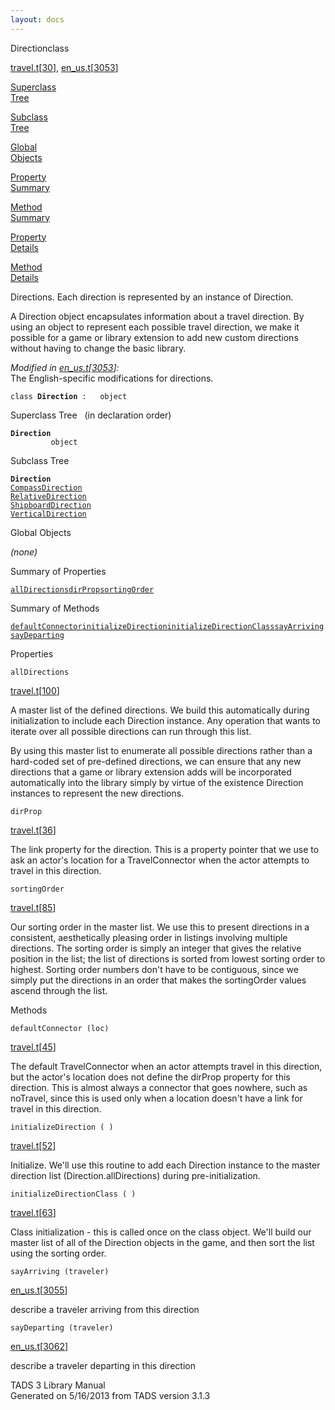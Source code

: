 ```yaml
---
layout: docs
---
```

<span class="title">Direction</span><span class="type">class</span>

[travel.t](../file/travel.t.html)\[[30](../source/travel.t.html#30)\],
[en_us.t](../file/en_us.t.html)\[[3053](../source/en_us.t.html#3053)\]

[Superclass  
Tree](#_SuperClassTree_)

[Subclass  
Tree](#_SubClassTree_)

[Global  
Objects](#_ObjectSummary_)

[Property  
Summary](#_PropSummary_)

[Method  
Summary](#_MethodSummary_)

[Property  
Details](#_Properties_)

[Method  
Details](#_Methods_)



Directions. Each direction is represented by an instance of Direction.

A Direction object encapsulates information about a travel direction. By
using an object to represent each possible travel direction, we make it
possible for a game or library extension to add new custom directions
without having to change the basic library.

*Modified in
[en_us.t](../file/en_us.t.html)\[[3053](../source/en_us.t.html#3053)\]:*  
The English-specific modifications for directions.

`class `**`Direction`**` :   object`



<span id="_SuperClassTree_"></span>



<span class="hdln">Superclass Tree</span>   (in declaration order)



**`Direction`**  
`         object`  
<span id="_SubClassTree_"></span>



<span class="hdln">Subclass Tree</span>  



**`Direction`**  
[`CompassDirection`](../object/CompassDirection.html)  
[`RelativeDirection`](../object/RelativeDirection.html)  
[`ShipboardDirection`](../object/ShipboardDirection.html)  
[`VerticalDirection`](../object/VerticalDirection.html)  
<span id="_ObjectSummary_"></span>



<span class="hdln">Global Objects</span>  



*(none)* <span id="_PropSummary_"></span>



<span class="hdln">Summary of Properties</span>  



[`allDirections`](#allDirections)[`dirProp`](#dirProp)[`sortingOrder`](#sortingOrder)

<span id="_MethodSummary_"></span>



<span class="hdln">Summary of Methods</span>  



[`defaultConnector`](#defaultConnector)[`initializeDirection`](#initializeDirection)[`initializeDirectionClass`](#initializeDirectionClass)[`sayArriving`](#sayArriving)[`sayDeparting`](#sayDeparting)

<span id="_Properties_"></span>



<span class="hdln">Properties</span>  



<span id="allDirections"></span>

`allDirections`

[travel.t](../file/travel.t.html)\[[100](../source/travel.t.html#100)\]



A master list of the defined directions. We build this automatically
during initialization to include each Direction instance. Any operation
that wants to iterate over all possible directions can run through this
list.

By using this master list to enumerate all possible directions rather
than a hard-coded set of pre-defined directions, we can ensure that any
new directions that a game or library extension adds will be
incorporated automatically into the library simply by virtue of the
existence Direction instances to represent the new directions.



<span id="dirProp"></span>

`dirProp`

[travel.t](../file/travel.t.html)\[[36](../source/travel.t.html#36)\]



The link property for the direction. This is a property pointer that we
use to ask an actor's location for a TravelConnector when the actor
attempts to travel in this direction.



<span id="sortingOrder"></span>

`sortingOrder`

[travel.t](../file/travel.t.html)\[[85](../source/travel.t.html#85)\]



Our sorting order in the master list. We use this to present directions
in a consistent, aesthetically pleasing order in listings involving
multiple directions. The sorting order is simply an integer that gives
the relative position in the list; the list of directions is sorted from
lowest sorting order to highest. Sorting order numbers don't have to be
contiguous, since we simply put the directions in an order that makes
the sortingOrder values ascend through the list.



<span id="_Methods_"></span>



<span class="hdln">Methods</span>  



<span id="defaultConnector"></span>

`defaultConnector (loc)`

[travel.t](../file/travel.t.html)\[[45](../source/travel.t.html#45)\]



The default TravelConnector when an actor attempts travel in this
direction, but the actor's location does not define the dirProp property
for this direction. This is almost always a connector that goes nowhere,
such as noTravel, since this is used only when a location doesn't have a
link for travel in this direction.



<span id="initializeDirection"></span>

`initializeDirection ( )`

[travel.t](../file/travel.t.html)\[[52](../source/travel.t.html#52)\]



Initialize. We'll use this routine to add each Direction instance to the
master direction list (Direction.allDirections) during
pre-initialization.



<span id="initializeDirectionClass"></span>

`initializeDirectionClass ( )`

[travel.t](../file/travel.t.html)\[[63](../source/travel.t.html#63)\]



Class initialization - this is called once on the class object. We'll
build our master list of all of the Direction objects in the game, and
then sort the list using the sorting order.



<span id="sayArriving"></span>

`sayArriving (traveler)`

[en_us.t](../file/en_us.t.html)\[[3055](../source/en_us.t.html#3055)\]



describe a traveler arriving from this direction



<span id="sayDeparting"></span>

`sayDeparting (traveler)`

[en_us.t](../file/en_us.t.html)\[[3062](../source/en_us.t.html#3062)\]



describe a traveler departing in this direction





TADS 3 Library Manual  
Generated on 5/16/2013 from TADS version 3.1.3


